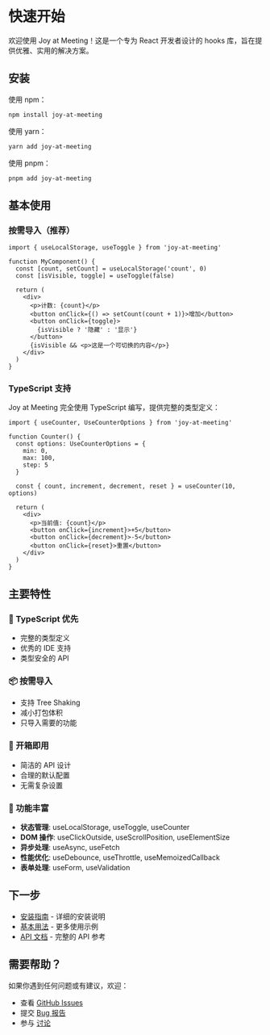 # 快速开始

欢迎使用 Joy at Meeting！这是一个专为 React 开发者设计的 hooks 库，旨在提供优雅、实用的解决方案。

## 安装

使用 npm：
```bash
npm install joy-at-meeting
```

使用 yarn：
```bash
yarn add joy-at-meeting
```

使用 pnpm：
```bash
pnpm add joy-at-meeting
```

## 基本使用

### 按需导入（推荐）

```tsx
import { useLocalStorage, useToggle } from 'joy-at-meeting'

function MyComponent() {
  const [count, setCount] = useLocalStorage('count', 0)
  const [isVisible, toggle] = useToggle(false)

  return (
    <div>
      <p>计数: {count}</p>
      <button onClick={() => setCount(count + 1)}>增加</button>
      <button onClick={toggle}>
        {isVisible ? '隐藏' : '显示'}
      </button>
      {isVisible && <p>这是一个可切换的内容</p>}
    </div>
  )
}
```

### TypeScript 支持

Joy at Meeting 完全使用 TypeScript 编写，提供完整的类型定义：

```tsx
import { useCounter, UseCounterOptions } from 'joy-at-meeting'

function Counter() {
  const options: UseCounterOptions = {
    min: 0,
    max: 100,
    step: 5
  }
  
  const { count, increment, decrement, reset } = useCounter(10, options)

  return (
    <div>
      <p>当前值: {count}</p>
      <button onClick={increment}>+5</button>
      <button onClick={decrement}>-5</button>
      <button onClick={reset}>重置</button>
    </div>
  )
}
```

## 主要特性

### 🎯 TypeScript 优先
- 完整的类型定义
- 优秀的 IDE 支持
- 类型安全的 API

### 📦 按需导入
- 支持 Tree Shaking
- 减小打包体积
- 只导入需要的功能

### 🚀 开箱即用
- 简洁的 API 设计
- 合理的默认配置
- 无需复杂设置

### 🔧 功能丰富
- **状态管理**: useLocalStorage, useToggle, useCounter
- **DOM 操作**: useClickOutside, useScrollPosition, useElementSize
- **异步处理**: useAsync, useFetch
- **性能优化**: useDebounce, useThrottle, useMemoizedCallback
- **表单处理**: useForm, useValidation

## 下一步

- [安装指南](/guide/installation) - 详细的安装说明
- [基本用法](/guide/basic-usage) - 更多使用示例
- [API 文档](/api/state-hooks) - 完整的 API 参考

## 需要帮助？

如果你遇到任何问题或有建议，欢迎：

- 查看 [GitHub Issues](https://github.com/SeKidayo/joy-at-meeting/issues)
- 提交 [Bug 报告](https://github.com/SeKidayo/joy-at-meeting/issues/new)
- 参与 [讨论](https://github.com/SeKidayo/joy-at-meeting/discussions)